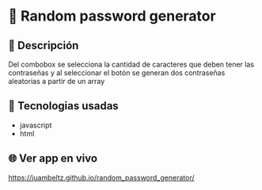 # :name_badge: Random password generator 

## :newspaper: Descripción 
Del combobox se selecciona la cantidad de caracteres que deben tener las contraseñas y al seleccionar el botón se generan dos contraseñas aleatorias a partir de un array

## 🧠 Tecnologias usadas
- javascript
- html

## 🌐 Ver app en vivo
https://juambeltz.github.io/random_password_generator/
